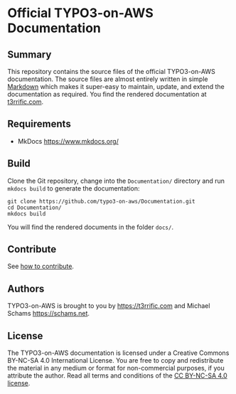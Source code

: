 # Official TYPO3-on-AWS Documentation

## Summary

This repository contains the source files of the official TYPO3-on-AWS documentation. The source files are almost entirely written in simple [Markdown](https://en.wikipedia.org/wiki/Markdown) which makes it super-easy to maintain, update, and extend the documentation as required. You find the rendered documentation at [t3rrific.com](https://t3rrific.com/typo3-on-aws/docs/).

## Requirements

* MkDocs <https://www.mkdocs.org/>

## Build

Clone the Git repository, change into the `Documentation/` directory and run `mkdocs build` to generate the documentation:

```
git clone https://github.com/typo3-on-aws/Documentation.git
cd Documentation/
mkdocs build
```

You will find the rendered documents in the folder `docs/`.

## Contribute

See [how to contribute](https://t3rrific.com/typo3-on-aws/docs/miscellaneous/contribute/).

## Authors

TYPO3-on-AWS is brought to you by <https://t3rrific.com> and Michael Schams <https://schams.net>.

## License

The TYPO3-on-AWS documentation is licensed under a Creative Commons BY-NC-SA 4.0 International License. You are free to copy and redistribute the material in any medium or format for non-commercial purposes, if you attribute the author. Read all terms and conditions of the [CC BY-NC-SA 4.0 license](https://creativecommons.org/licenses/by-nc-sa/4.0/).
